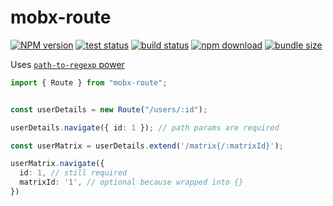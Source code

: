 # mobx-route  

[![NPM version][npm-image]][npm-url] [![test status][github-test-actions-image]][github-actions-url] [![build status][github-build-actions-image]][github-actions-url] [![npm download][download-image]][download-url] [![bundle size][bundlephobia-image]][bundlephobia-url]


[npm-image]: http://img.shields.io/npm/v/mobx-route.svg
[npm-url]: http://npmjs.org/package/mobx-route
[github-build-actions-image]: https://github.com/js2me/mobx-route/workflows/Build/badge.svg
[github-test-actions-image]: https://github.com/js2me/mobx-route/workflows/Test/badge.svg
[github-actions-url]: https://github.com/js2me/mobx-route/actions
[download-image]: https://img.shields.io/npm/dm/mobx-route.svg
[download-url]: https://npmjs.org/package/mobx-route
[bundlephobia-url]: https://bundlephobia.com/result?p=mobx-route
[bundlephobia-image]: https://badgen.net/bundlephobia/minzip/mobx-route


Uses [`path-to-regexp` power](https://www.npmjs.com/package/path-to-regexp)  

```ts
import { Route } from "mobx-route";


const userDetails = new Route("/users/:id");

userDetails.navigate({ id: 1 }); // path params are required

const userMatrix = userDetails.extend('/matrix{/:matrixId}');

userMatrix.navigate({
  id: 1, // still required
  matrixId: '1', // optional because wrapped into {}
})

```